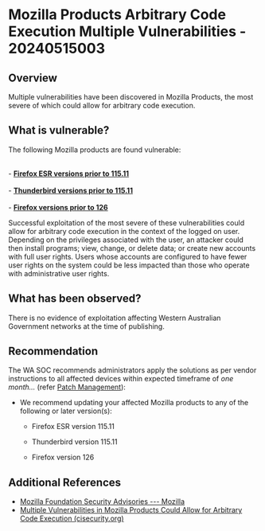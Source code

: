 # Mozilla Products Arbitrary Code Execution Multiple Vulnerabilities - 20240515003

## Overview

Multiple vulnerabilities have been discovered in Mozilla Products, the most severe of which could allow for arbitrary code execution.

## What is vulnerable?

The following Mozilla products are found vulnerable:

<br>- **[Firefox ESR versions prior to 115.11](https://www.mozilla.org/en-US/security/advisories/mfsa2024-22/)**<br/>
<br>- **[Thunderbird versions prior to 115.11](https://www.mozilla.org/en-US/security/advisories/mfsa2024-23/)**<br/>
<br>- **[Firefox versions prior to 126](https://www.mozilla.org/en-US/security/advisories/mfsa2024-21/)**<br/>

Successful exploitation of the most severe of these vulnerabilities could allow for arbitrary code execution in the context of the logged on user. Depending on the privileges associated with the user, an attacker could then install programs; view, change, or delete data; or create new accounts with full user rights. Users whose accounts are configured to have fewer user rights on the system could be less impacted than those who operate with administrative user rights.

## What has been observed?

There is no evidence of exploitation affecting Western Australian Government networks at the time of publishing.

## Recommendation

The WA SOC recommends administrators apply the solutions as per vendor instructions to all affected devices within expected timeframe of *one month...* (refer [Patch Management](../guidelines/patch-management.md)):

- We recommend updating your affected Mozilla products to any of the following or later version(s):

    - Firefox ESR version 115.11

    - Thunderbird version 115.11

    - Firefox version 126

## Additional References

- [Mozilla Foundation Security Advisories --- Mozilla](https://www.mozilla.org/en-US/security/advisories/)
- [Multiple Vulnerabilities in Mozilla Products Could Allow for Arbitrary Code Execution (cisecurity.org)](https://www.cisecurity.org/advisory/multiple-vulnerabilities-in-mozilla-products-could-allow-for-arbitrary-code-execution_2024-056)
